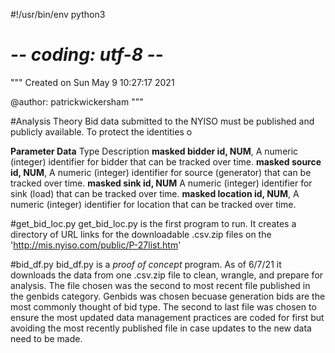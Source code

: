 #!/usr/bin/env python3
# -*- coding: utf-8 -*-
"""
Created on Sun May  9 10:27:17 2021

@author: patrickwickersham
"""

#Analysis Theory
Bid data submitted to the NYISO must be published and publicly available.  To protect the identities o



**Parameter Data**
Type Description
**masked bidder id, NUM**, A numeric (integer) identifier for bidder that can 
be tracked over time.
**masked source id, NUM**, A numeric (integer) identifier for source 
(generator) that can be tracked over time.
**masked sink id, NUM** A numeric (integer) identifier for sink (load) that 
can be tracked over time.
**masked location id, NUM**, A numeric (integer) identifier for location that 
can be tracked over time. 



#get_bid_loc.py
get_bid_loc.py is the first program to run. It creates a directory of URL links for 
the downloadable .csv.zip files on the 
'http://mis.nyiso.com/public/P-27list.htm'

#bid_df.py
bid_df.py is a *proof of concept* program.  As of 6/7/21 it downloads the data 
from one .csv.zip file to clean, wrangle, and prepare for
analysis. The file chosen was the second to most recent file published in the 
genbids category.  Genbids was chosen becuase generation bids are the most 
commonly thought of bid type. The second to last file was chosen to ensure 
the most updated data management practices are coded for first but avoiding 
the most recently published file in case updates to the new data need to be 
made.
